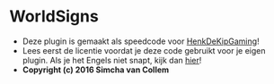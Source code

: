 # WorldSigns

- Deze plugin is gemaakt als speedcode voor [HenkDeKipGaming](https://www.youtube.com/user/HenkDeKipGaming)!
- Lees eerst de licentie voordat je deze code gebruikt voor je eigen plugin. Als je het Engels niet snapt, kijk dan [hier](https://nl.wikipedia.org/wiki/MIT-licentie)!
- **Copyright (c) 2016 Simcha van Collem**
